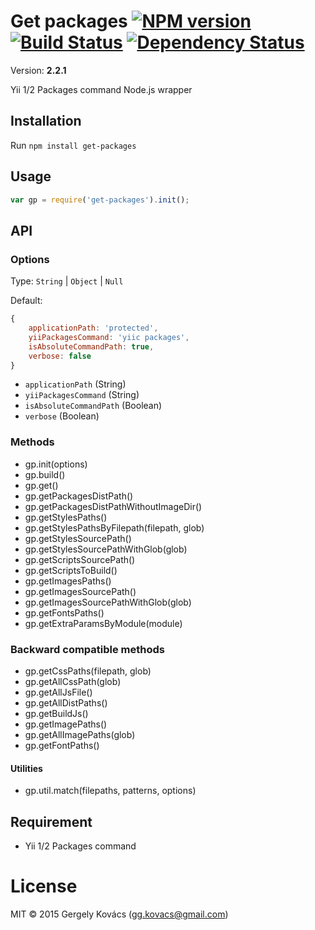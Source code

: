 # Get packages [![NPM version][npm-image]][npm-url] [![Build Status][travis-image]][travis-url] [![Dependency Status][daviddm-image]][daviddm-url]
Version: **2.2.1**

Yii 1/2 Packages command Node.js wrapper

## Installation

Run `npm install get-packages`

## Usage
```javascript
var gp = require('get-packages').init();
```

## API

### Options

Type: `String` | `Object` | `Null`

Default:
```js
{
    applicationPath: 'protected',
    yiiPackagesCommand: 'yiic packages',
    isAbsoluteCommandPath: true,
    verbose: false
}
```

- `applicationPath` (String)
- `yiiPackagesCommand` (String)
- `isAbsoluteCommandPath` (Boolean)
- `verbose` (Boolean)

### Methods

- gp.init(options)
- gp.build()
- gp.get()
- gp.getPackagesDistPath()
- gp.getPackagesDistPathWithoutImageDir()
- gp.getStylesPaths()
- gp.getStylesPathsByFilepath(filepath, glob)
- gp.getStylesSourcePath()
- gp.getStylesSourcePathWithGlob(glob)
- gp.getScriptsSourcePath()
- gp.getScriptsToBuild()
- gp.getImagesPaths()
- gp.getImagesSourcePath()
- gp.getImagesSourcePathWithGlob(glob)
- gp.getFontsPaths()
- gp.getExtraParamsByModule(module)

### Backward compatible methods

- gp.getCssPaths(filepath, glob)
- gp.getAllCssPath(glob)
- gp.getAllJsFile()
- gp.getAllDistPaths()
- gp.getBuildJs()
- gp.getImagePaths()
- gp.getAllImagePaths(glob)
- gp.getFontPaths()

#### Utilities
* gp.util.match(filepaths, patterns, options)

## Requirement
* Yii 1/2 Packages command

# License
MIT © 2015 Gergely Kovács (gg.kovacs@gmail.com)

[npm-image]: https://badge.fury.io/js/get-packages.svg
[npm-url]: https://npmjs.org/package/get-packages
[travis-image]: https://travis-ci.org/ggkovacs/getpackages.svg?branch=master
[travis-url]: https://travis-ci.org/ggkovacs/getpackages
[daviddm-image]: https://david-dm.org/ggkovacs/getpackages.svg?theme=shields.io
[daviddm-url]: https://david-dm.org/ggkovacs/getpackages

